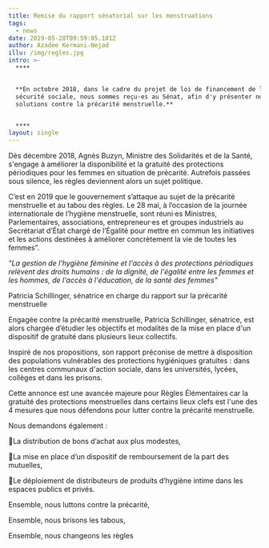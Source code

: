 ```yaml
---
title: Remise du rapport sénatorial sur les menstruations
tags:
  - news
date: 2019-05-28T09:59:05.101Z
author: Azadee Kermani-Nejad
illu: /img/regles.jpg
intro: >-
  ****


  **En octobre 2018, dans le cadre du projet de loi de financement de la
  sécurité sociale, nous sommes reçu·es au Sénat, afin d'y présenter nos
  solutions contre la précarité menstruelle.**


  ****
layout: single
---
```

Dès décembre 2018, Agnès Buzyn, Ministre des Solidarités et de la Santé, s'engage à améliorer la disponibilité et la gratuité  des protections périodiques pour les femmes en situation de précarité. Autrefois passées sous silence, les règles deviennent alors un sujet politique.



C’est en 2019 que le gouvernement s’attaque au sujet de la précarité menstruelle et au tabou des règles. Le 28 mai, à l’occasion de la journée internationale de l’hygiène menstruelle, sont réuni·es Ministres, Parlementaires, associations, entrepreneur·es et groupes industriels au Secrétariat d’État chargé de l’Égalité pour mettre en commun les initiatives et les actions destinées à améliorer concrètement la vie de toutes les femmes”.



_"La gestion de l'hygiène féminine et l'accès à des protections périodiques relèvent des droits humains : de la dignité, de l'égalité entre les femmes et les hommes, de l'accès à l'éducation, de la santé des femmes"_

Patricia Schillinger, sénatrice en charge du rapport sur la précarité menstruelle 



Engagée contre la précarité menstruelle, Patricia Schillinger, sénatrice, est alors chargée d’étudier les objectifs et modalités de la mise en place d'un dispositif de gratuité dans plusieurs lieux collectifs. 





Inspiré de nos propositions, son rapport préconise de mettre à disposition des populations vulnérables des protections hygiéniques gratuites : dans les centres communaux d'action sociale, dans les universités, lycées, collèges et dans les prisons. 

Cette annonce est une avancée majeure pour Règles Élémentaires car la gratuité des protections menstruelles dans certains lieux clefs est l'une des 4 mesures que nous défendons pour lutter contre la précarité menstruelle.



Nous demandons également :



📍La distribution de bons d’achat aux plus modestes,

📍La mise en place d’un dispositif de remboursement de la part des mutuelles,

📍Le déploiement de distributeurs de produits d’hygiène intime dans les espaces publics et privés. 



Ensemble, nous luttons contre la précarité, 

Ensemble, nous brisons les tabous, 

Ensemble, nous changeons les règles
